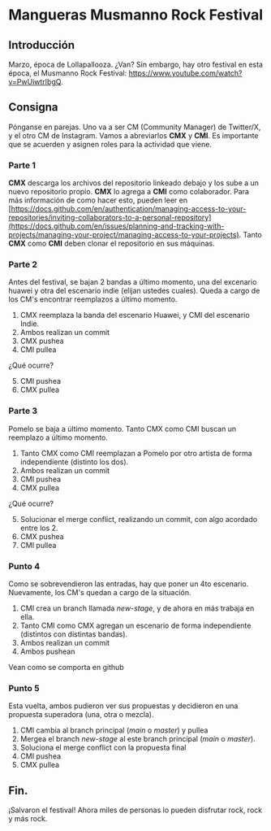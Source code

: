 # Mangueras Musmanno Rock Festival

## Introducción
Marzo, época de Lollapallooza. ¿Van? Sin embargo, hay otro festival en esta época, el Musmanno Rock Festival: https://www.youtube.com/watch?v=PwUiwtrIbgQ.

## Consigna
Pónganse en parejas. Uno va a ser CM (Community Manager) de Twitter/X, y el otro CM de Instagram. Vamos a abreviarlos **CMX** y **CMI**. Es importante que se acuerden y asignen roles para la actividad que viene.

### Parte 1
**CMX** descarga los archivos del repositorio linkeado debajo y los sube a un nuevo repositorio propio. **CMX** lo agrega a **CMI** como colaborador. Para más información de como hacer esto, pueden leer en [https://docs.github.com/en/authentication/managing-access-to-your-repositories/inviting-collaborators-to-a-personal-repository](https://docs.github.com/en/issues/planning-and-tracking-with-projects/managing-your-project/managing-access-to-your-projects). Tanto **CMX** como **CMI** deben clonar el repositorio en sus máquinas.

### Parte 2
Antes del festival, se bajan 2 bandas a último momento, una del excenario huawei y otra del escenario indie (elijan ustedes cuales). Queda a cargo de los CM's encontrar reemplazos a último momento. 
1. CMX reemplaza la banda del escenario Huawei, y CMI del escenario Indie.
2. Ambos realizan un commit
3. CMX pushea
4. CMI pullea

¿Qué ocurre? 

5. CMI pushea
6. CMX pullea

### Parte 3
Pomelo se baja a último momento. Tanto CMX como CMI buscan un reemplazo a último momento.
1. Tanto CMX como CMI reemplazan a Pomelo por otro artista de forma independiente (distinto los dos).
2. Ambos realizan un commit
3. CMI pushea
4. CMX pullea

¿Qué ocurre?

5. Solucionar el merge conflict, realizando un commit, con algo acordado entre los 2.
6. CMX pushea
7. CMI pullea

### Punto 4
Como se sobrevendieron las entradas, hay que poner un 4to escenario. Nuevamente, los CM's quedan a cargo de la situación.

1. CMI crea un branch llamada *new-stage*, y de ahora en más trabaja en ella.
2. Tanto CMI como CMX agregan un escenario de forma independiente (distintos con distintas bandas).
3. Ambos realizan un commit
4. Ambos pushean

Vean como se comporta en github

### Punto 5
Esta vuelta, ambos pudieron ver sus propuestas y decidieron en una propuesta superadora (una, otra o mezcla).

1. CMI cambia al branch principal (*main* o *master*) y pullea
2. Mergea el branch *new-stage* al este branch principal (*main* o *master*).
3. Soluciona el merge conflict con la propuesta final
4. CMI pushea
5. CMX pullea

## Fin.

¡Salvaron el festival! Ahora miles de personas lo pueden disfrutar rock, rock y más rock.
